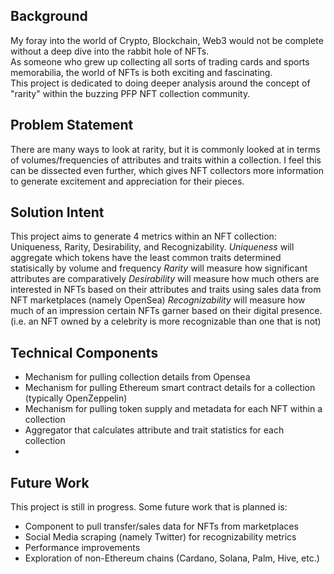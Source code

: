 ## Background
My foray into the world of Crypto, Blockchain, Web3 would not be complete without a deep dive into the rabbit hole of NFTs.  
As someone who grew up collecting all sorts of trading cards and sports memorabilia, the world of NFTs is both exciting and fascinating.  
This project is dedicated to doing deeper analysis around the concept of "rarity" within the buzzing PFP NFT collection community.  

## Problem Statement
There are many ways to look at rarity, but it is commonly looked at in terms of volumes/frequencies of attributes and traits within a collection.
I feel this can be dissected even further, which gives NFT collectors more information to generate excitement and appreciation for their pieces.

## Solution Intent
This project aims to generate 4 metrics within an NFT collection:  Uniqueness, Rarity, Desirability, and Recognizability.
*Uniqueness* will aggregate which tokens have the least common traits determined statisically by volume and frequency
*Rarity* will measure how significant attributes are comparatively
*Desirability* will measure how much others are interested in NFTs based on their attributes and traits using sales data from NFT marketplaces (namely OpenSea)
*Recognizability* will measure how much of an impression certain NFTs garner based on their digital presence.  (i.e. an NFT owned by a celebrity is more recognizable than one that is not)


## Technical Components
- Mechanism for pulling collection details from Opensea
- Mechanism for pulling Ethereum smart contract details for a collection (typically OpenZeppelin)
- Mechanism for pulling token supply and metadata for each NFT within a collection
- Aggregator that calculates attribute and trait statistics for each collection
-

## Future Work
This project is still in progress.  Some future work that is planned is:
- Component to pull transfer/sales data for NFTs from marketplaces
- Social Media scraping (namely Twitter) for recognizability metrics
- Performance improvements
- Exploration of non-Ethereum chains (Cardano, Solana, Palm, Hive, etc.)
